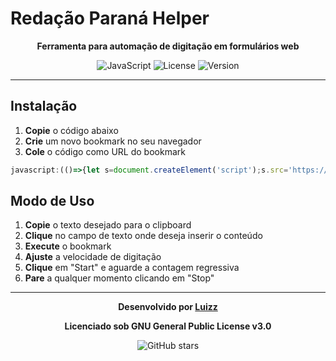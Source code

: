 # Redação Paraná Helper

<div align="center">

**Ferramenta para automação de digitação em formulários web**

![JavaScript](https://img.shields.io/badge/JavaScript-F7DF1E?style=for-the-badge&logo=javascript&logoColor=black)
![License](https://img.shields.io/badge/License-GPL%20v3-blue?style=for-the-badge)
![Version](https://img.shields.io/badge/Version-1.0-green?style=for-the-badge)

</div>

---

## Instalação

1. **Copie** o código abaixo
2. **Crie** um novo bookmark no seu navegador
3. **Cole** o código como URL do bookmark

```javascript
javascript:(()=>{let s=document.createElement('script');s.src='https://luizzlol.github.io/Redacao-Parana-Destroyer/Inject.js';document.body.appendChild(s);})()
```

## Modo de Uso

1. **Copie** o texto desejado para o clipboard
2. **Clique** no campo de texto onde deseja inserir o conteúdo
3. **Execute** o bookmark
4. **Ajuste** a velocidade de digitação
5. **Clique** em "Start" e aguarde a contagem regressiva
6. **Pare** a qualquer momento clicando em "Stop"

---

<div align="center">

**Desenvolvido por [Luizz](https://github.com/LuizzLoL)**

**Licenciado sob GNU General Public License v3.0**

![GitHub stars](https://img.shields.io/github/stars/LuizzLoL/Redacao-Parana-Destroyer?style=social)

</div>
